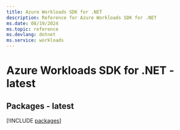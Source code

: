 ```yaml
---
title: Azure Workloads SDK for .NET
description: Reference for Azure Workloads SDK for .NET
ms.date: 08/19/2024
ms.topic: reference
ms.devlang: dotnet
ms.service: workloads
---
```

# Azure Workloads SDK for .NET - latest
## Packages - latest
[!INCLUDE [packages](workloads-index.md)]